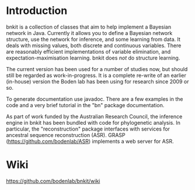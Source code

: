 # Introduction #

bnkit is a collection of classes that aim to help implement a Bayesian network in Java.
Currently it allows you to define a Bayesian network structure, use the network for inference,
and some learning from data.
It deals with missing values, both discrete and continuous variables.
There are reasonably efficient implementations of variable elimination, and expectation-maximisation
Iearning. bnkit does _not_ do structure learning.

The current version has been used for a number of studies now, but should still be regarded as work-in-progress.
It is a complete re-write of an earlier (in-house) version the Boden lab has been using for research since 2009 or so.

To generate documentation use javadoc. There are a few examples in the code and a very
brief tutorial in the "bn" package documentation.

As part of work funded by the Australian Research Council, the inference engine in bnkit has been bundled with code for phylogenetic analysis. In particular, the "reconstruction" package interfaces with services for ancestral sequence reconstruction (ASR). GRASP (https://github.com/bodenlab/ASR) implements a web server for ASR.

# Wiki #
https://github.com/bodenlab/bnkit/wiki
